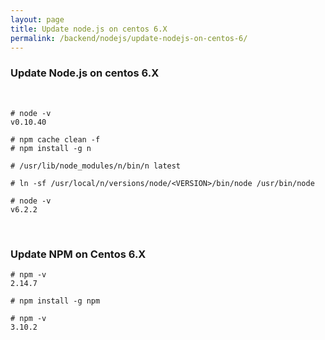 ```yaml
---
layout: page
title: Update node.js on centos 6.X
permalink: /backend/nodejs/update-nodejs-on-centos-6/
---
```


### Update Node.js on centos 6.X

<br/>


    # node -v
    v0.10.40

    # npm cache clean -f
    # npm install -g n

    # /usr/lib/node_modules/n/bin/n latest

    # ln -sf /usr/local/n/versions/node/<VERSION>/bin/node /usr/bin/node

    # node -v
    v6.2.2


<br/>

### Update NPM on Centos 6.X

    # npm -v
    2.14.7

    # npm install -g npm

    # npm -v
    3.10.2
